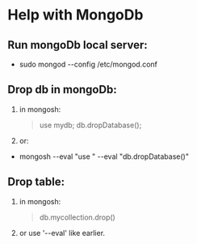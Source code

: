 # Help with MongoDb

   ## Run mongoDb local server:
   - sudo mongod --config /etc/mongod.conf
   
   ## Drop db in mongoDb: 
   1. in mongosh:
       > use mydb;
       > db.dropDatabase();
   2. or:
   - mongosh --eval "use <dbname>" --eval  "db.dropDatabase()"
   
   ## Drop table:
   1. in mongosh:
       > db.mycollection.drop()
   2. or use '--eval' like earlier.

